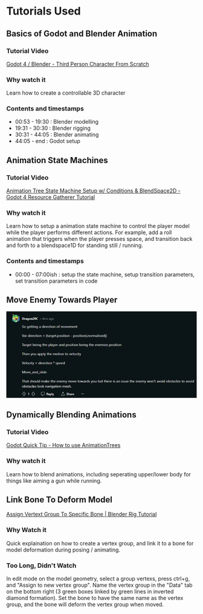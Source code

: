 # Tutorials Used

## Basics of Godot and Blender Animation

### Tutorial Video

[Godot 4 / Blender - Third Person Character From Scratch](https://www.youtube.com/watch?v=VasHZZyPpYU)

### Why watch it

Learn how to create a controllable 3D character

### Contents and timestamps

- 00:53 - 19:30 : Blender modelling
- 19:31 - 30:30 : Blender rigging
- 30:31 - 44:05 : Blender animating
- 44:05 - end : Godot setup

## Animation State Machines

### Tutorial Video

[Animation Tree State Machine Setup w/ Conditions & BlendSpace2D - Godot 4 Resource Gatherer Tutorial](https://www.youtube.com/watch?v=WrMORzl3g1U)

### Why watch it

Learn how to setup a animation state machine to control the player model while the player performs different actions. For example, add a roll animation that triggers when the player presses space, and transition back and forth to a blendspace1D for standing still / running.

### Contents and timestamps

- 00:00 - 07:00ish : setup the state machine, setup transition parameters, set transition parameters in code

## Move Enemy Towards Player

![image](tutorials_used/moveEnemyTowardsPlayer.png)

## Dynamically Blending Animations

### Tutorial Video

[Godot Quick Tip - How to use AnimationTrees](https://www.youtube.com/watch?v=WY2cN9uG6W8&ab_channel=Miziziziz)

### Why watch it

Learn how to blend animations, including seperating upper/lower body for things like aiming a gun while running.

## Link Bone To Deform Model

[Assign Vertext Group To Specific Bone | Blender Rig Tutorial](https://www.youtube.com/watch?v=P47IpDEj2Y4&ab_channel=Himel356)

### Why Watch it

Quick explaination on how to create a vertex group, and link it to a bone for model deformation during posing / animating.

### Too Long, Didn't Watch

In edit mode on the model geometry, select a group vertexs, press ctrl+g, and "Assign to new vertex group". Name the vertex group in the "Data" tab on the bottom right (3 green boxes linked by green lines in inverted diamond formation). Set the bone to have the same name as the vertex group, and the bone will deform the vertex group when moved.